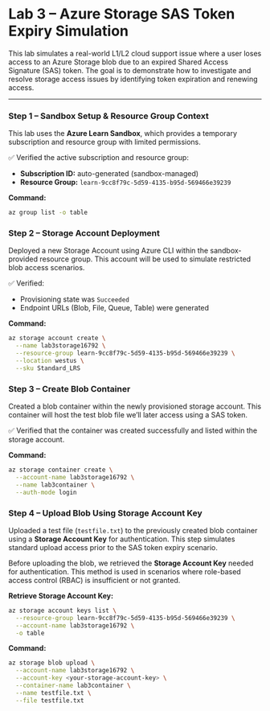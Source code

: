 # Lab 3 – Azure Storage SAS Token Expiry Simulation

This lab simulates a real-world L1/L2 cloud support issue where a user loses access to an Azure Storage blob due to an expired Shared Access Signature (SAS) token. The goal is to demonstrate how to investigate and resolve storage access issues by identifying token expiration and renewing access.

---

### Step 1 – Sandbox Setup & Resource Group Context

This lab uses the **Azure Learn Sandbox**, which provides a temporary subscription and resource group with limited permissions.

✅ Verified the active subscription and resource group:
- **Subscription ID:** auto-generated (sandbox-managed)
- **Resource Group:** `learn-9cc8f79c-5d59-4135-b95d-569466e39239`

**Command:**
```bash
az group list -o table
```

### Step 2 – Storage Account Deployment

Deployed a new Storage Account using Azure CLI within the sandbox-provided resource group. This account will be used to simulate restricted blob access scenarios.

✅ Verified:
- Provisioning state was `Succeeded`
- Endpoint URLs (Blob, File, Queue, Table) were generated

**Command:**
```bash
az storage account create \
  --name lab3storage16792 \
  --resource-group learn-9cc8f79c-5d59-4135-b95d-569466e39239 \
  --location westus \
  --sku Standard_LRS
```
### Step 3 – Create Blob Container

Created a blob container within the newly provisioned storage account. This container will host the test blob file we’ll later access using a SAS token.

✅ Verified that the container was created successfully and listed within the storage account.

**Command:**
```bash
az storage container create \
  --account-name lab3storage16792 \
  --name lab3container \
  --auth-mode login
```
### Step 4 – Upload Blob Using Storage Account Key

Uploaded a test file (`testfile.txt`) to the previously created blob container using a **Storage Account Key** for authentication. This step simulates standard upload access prior to the SAS token expiry scenario.

Before uploading the blob, we retrieved the **Storage Account Key** needed for authentication. This method is used in scenarios where role-based access control (RBAC) is insufficient or not granted.

**Retrieve Storage Account Key:**
```bash
az storage account keys list \
  --resource-group learn-9cc8f79c-5d59-4135-b95d-569466e39239 \
  --account-name lab3storage16792 \
  -o table
```

**Command:**
```bash
az storage blob upload \
  --account-name lab3storage16792 \
  --account-key <your-storage-account-key> \
  --container-name lab3container \
  --name testfile.txt \
  --file testfile.txt
```
